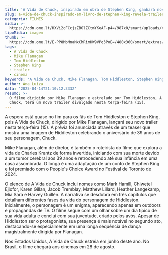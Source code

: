 ```yaml
---
title: 'A Vida de Chuck, inspirado em obra de Stephen King, ganhará novo trailer'
slug: a-vida-de-chuck-inspirado-em-livro-de-stephen-king-revela-trailer-em-teaser
categoria: FILMES
midia: >-
  https://cdn.ome.lt/HXVi2cFCcjzZBOlZCtmYKeAF-p4=/987x0/smart/uploads/conteudo/fotos/02_JEI4Pxq.jpg
tipoMidia: imagem
thumb: >-
  https://cdn.ome.lt/E-PP8MbMnaMxChRimHW9VPq3PoE=/480x360/smart/extras/conteudos/Captura_de_tela_2025-04-14_174136.png
tags:
  - A Vida de Chuck
  - Mike Flanagan
  - Tom Hiddleston
  - Stephen King
  - trailer
  - cinema
keywords: 'A Vida de Chuck, Mike Flanagan, Tom Hiddleston, Stephen King, trailer, cinema'
author: Ana Luiza
data: '2025-04-14T21:10:12.333Z'
resumo: >-
  O filme dirigido por Mike Flanagan e estrelado por Tom Hiddleston, A Vida de
  Chuck, terá um novo trailer divulgado nesta terça-feira (15).
---
```


A espera está quase no fim para os fãs de Tom Hiddleston e Stephen King, pois A Vida de Chuck, dirigido por Mike Flanagan, lançará seu novo trailer nesta terça-feira (15). A prévia foi anunciada através de um teaser que mostra uma imagem de Hiddleston celebrando o aniversário de 39 anos de seu personagem, Chuck.

<blockquote class="twitter-tweet"><a href="https://twitter.com/user/status/1911811781539868765"></a></blockquote>

Mike Flanagan, além de diretor, é também o roteirista do filme que explora a vida de Charles Krantz de forma invertida, iniciando com sua morte devido a um tumor cerebral aos 39 anos e retrocedendo até sua infância em uma casa assombrada. O longa é uma adaptação de um conto de Stephen King e foi premiado com o People's Choice Award no Festival de Toronto de 2024.

O elenco de A Vida de Chuck inclui nomes como Mark Hamill, Chiwetel Ejiofor, Karen Gillan, Jacob Tremblay, Matthew Lillard, Heather Langekamp, Mia Sara e Harvey Guillén. A narrativa se desdobra em três capítulos que detalham diferentes fases da vida do personagem de Hiddleston. Inicialmente, o personagem é um enigma, aparecendo apenas em outdoors e propagandas de TV. O filme segue com um olhar sobre um dia típico de sua vida adulta e conclui com sua juventude, criado pelos avós. Apesar de Hiddleston ser o protagonista, sua presença é mais notável no segundo ato, destacando-se especialmente em uma longa sequência de dança magistralmente dirigida por Flanagan.

Nos Estados Unidos, A Vida de Chuck estreia em junho deste ano. No Brasil, o filme chegará aos cinemas em 28 de agosto.
